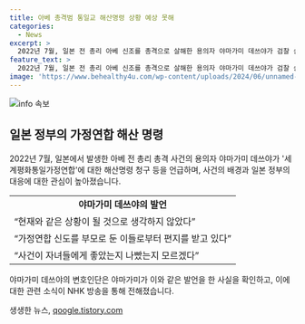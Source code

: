 ```yaml
---
title: 아베 총격범 통일교 해산명령 상황 예상 못해
categories:
  - News
excerpt: >
  2022년 7월, 일본 전 총리 아베 신조를 총격으로 살해한 용의자 야마가미 데쓰야가 검찰 송치될 예정이다. 야마가미는 사건 이후 가정연합의 해산을 청구하는 등 행동을 보이며 현재와 같은 상황이 될 것으로 생각하지 않았다고 말했다. 이에 야마가미의 변호인은 정치권과의 유착이 논란이 된 가정연합과의 관련성을 언급하며 사건의 배후를 조명하고 있다. 일본 정부는 이 사건을 통해 종교법인법의 질문권을 활용하여 가정연합을 조사하고 있으며, 가정연합은 영감상법과 고액 헌금 등으로 사회적인 문제로 떠오르고 있다.
feature_text: >
  2022년 7월, 일본 전 총리 아베 신조를 총격으로 살해한 용의자 야마가미 데쓰야가 검찰 송치될 예정이다. 야마가미는 사건 이후 가정연합의 해산을 청구하는 등 행동을 보이며 현재와 같은 상황이 될 것으로 생각하지 않았다고 말했다. 이에 야마가미의 변호인은 정치권과의 유착이 논란이 된 가정연합과의 관련성을 언급하며 사건의 배후를 조명하고 있다. 일본 정부는 이 사건을 통해 종교법인법의 질문권을 활용하여 가정연합을 조사하고 있으며, 가정연합은 영감상법과 고액 헌금 등으로 사회적인 문제로 떠오르고 있다.
image: 'https://www.behealthy4u.com/wp-content/uploads/2024/06/unnamed-file.png'
---
```


<p><img src="https://www.behealthy4u.com/wp-content/uploads/2024/06/unnamed-file.png" alt="info 속보" /></p>

<h2 data-ke-size="size26">일본 정부의 가정연합 해산 명령</h2>

<p data-ke-size="size16">2022년 7월, 일본에서 발생한 아베 전 총리 총격 사건의 용의자 야마가미 데쓰야가 '세계평화통일가정연합'에 대한 해산명령 청구 등을 언급하며, 사건의 배경과 일본 정부의 대응에 대한 관심이 높아졌습니다.</p>

<table>
  <tr>
    <td style="text-align: center; height: 17px;"><b>야마가미 데쓰야의 발언</b></td>
  </tr>
  <tr>
    <td>“현재와 같은 상황이 될 것으로 생각하지 않았다”</td>
  </tr>
  <tr>
    <td>“가정연합 신도를 부모로 둔 이들로부터 편지를 받고 있다”</td>
  </tr>
  <tr>
    <td>“사건이 자녀들에게 좋았는지 나빴는지 모르겠다”</td>
  </tr>
</table>

<p data-ke-size="size16">야마가미 데쓰야의 변호인단은 야마가미가 이와 같은 발언을 한 사실을 확인하고, 이에 대한 관련 소식이 NHK 방송을 통해 전해졌습니다.</p>
생생한 뉴스, <a href="https://qoogle.tistory.com" rel="dofollow">qoogle.tistory.com</a>


